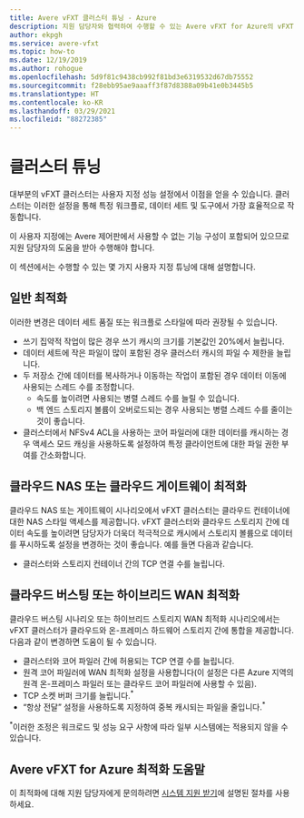 ```yaml
---
title: Avere vFXT 클러스터 튜닝 - Azure
description: 지원 담당자와 협력하여 수행할 수 있는 Avere vFXT for Azure의 vFXT 클러스터에 대한 사용자 지정 튜닝을 몇 가지 알아봅니다.
author: ekpgh
ms.service: avere-vfxt
ms.topic: how-to
ms.date: 12/19/2019
ms.author: rohogue
ms.openlocfilehash: 5d9f81c9438cb992f81bd3e6319532d67db75552
ms.sourcegitcommit: f28ebb95ae9aaaff3f87d8388a09b41e0b3445b5
ms.translationtype: HT
ms.contentlocale: ko-KR
ms.lasthandoff: 03/29/2021
ms.locfileid: "88272385"
---
```

# <a name="cluster-tuning"></a>클러스터 튜닝

대부분의 vFXT 클러스터는 사용자 지정 성능 설정에서 이점을 얻을 수 있습니다. 클러스터는 이러한 설정을 통해 특정 워크플로, 데이터 세트 및 도구에서 가장 효율적으로 작동합니다.

이 사용자 지정에는 Avere 제어판에서 사용할 수 없는 기능 구성이 포함되어 있으므로 지원 담당자의 도움을 받아 수행해야 합니다.

이 섹션에서는 수행할 수 있는 몇 가지 사용자 지정 튜닝에 대해 설명합니다.

## <a name="general-optimizations"></a>일반 최적화

이러한 변경은 데이터 세트 품질 또는 워크플로 스타일에 따라 권장될 수 있습니다.

* 쓰기 집약적 작업이 많은 경우 쓰기 캐시의 크기를 기본값인 20%에서 늘립니다.
* 데이터 세트에 작은 파일이 많이 포함된 경우 클러스터 캐시의 파일 수 제한을 늘립니다.
* 두 저장소 간에 데이터를 복사하거나 이동하는 작업이 포함된 경우 데이터 이동에 사용되는 스레드 수를 조정합니다.
  * 속도를 높이려면 사용되는 병렬 스레드 수를 늘릴 수 있습니다.
  * 백 엔드 스토리지 볼륨이 오버로드되는 경우 사용되는 병렬 스레드 수를 줄이는 것이 좋습니다.
* 클러스터에서 NFSv4 ACL을 사용하는 코어 파일러에 대한 데이터를 캐시하는 경우 액세스 모드 캐싱을 사용하도록 설정하여 특정 클라이언트에 대한 파일 권한 부여를 간소화합니다.

## <a name="cloud-nas-or-cloud-gateway-optimizations"></a>클라우드 NAS 또는 클라우드 게이트웨이 최적화

클라우드 NAS 또는 게이트웨이 시나리오에서 vFXT 클러스터는 클라우드 컨테이너에 대한 NAS 스타일 액세스를 제공합니다. vFXT 클러스터와 클라우드 스토리지 간에 데이터 속도를 높이려면 담당자가 더욱더 적극적으로 캐시에서 스토리지 볼륨으로 데이터를 푸시하도록 설정을 변경하는 것이 좋습니다. 예를 들면 다음과 같습니다.

* 클러스터와 스토리지 컨테이너 간의 TCP 연결 수를 늘립니다.

## <a name="cloud-bursting-or-hybrid-wan-optimizations"></a>클라우드 버스팅 또는 하이브리드 WAN 최적화

클라우드 버스팅 시나리오 또는 하이브리드 스토리지 WAN 최적화 시나리오에서는 vFXT 클러스터가 클라우드와 온-프레미스 하드웨어 스토리지 간에 통합을 제공합니다. 다음과 같이 변경하면 도움이 될 수 있습니다.

* 클러스터와 코어 파일러 간에 허용되는 TCP 연결 수를 늘립니다.
* 원격 코어 파일러에 WAN 최적화 설정을 사용합니다(이 설정은 다른 Azure 지역의 원격 온-프레미스 파일러 또는 클라우드 코어 파일러에 사용할 수 있음).
* TCP 소켓 버퍼 크기를 늘립니다.<sup>*</sup>
* “항상 전달” 설정을 사용하도록 지정하여 중복 캐시되는 파일을 줄입니다.<sup>*</sup>

<sup>*</sup>이러한 조정은 워크로드 및 성능 요구 사항에 따라 일부 시스템에는 적용되지 않을 수 있습니다.

## <a name="help-optimizing-your-avere-vfxt-for-azure"></a>Avere vFXT for Azure 최적화 도움말

이 최적화에 대해 지원 담당자에게 문의하려면 [시스템 지원 받기](avere-vfxt-open-ticket.md)에 설명된 절차를 사용하세요.
